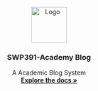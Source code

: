 <!-- PROJECT LOGO -->
<br />
<div align="center">
  <a href="https://github.com/SWP391/blob/main/web/UI/Icon/Ficon.png">
    <img src="images/logo.png" alt="Logo" width="80" height="80">
  </a>

  <h3 align="center">SWP391-Academy Blog</h3>

  <p align="center">
    A Academic Blog System
    <br />
    <a href="https://github.com/othneildrew/Best-README-Template"><strong>Explore the docs »</strong></a>
    <br />
  </p>
</div>

